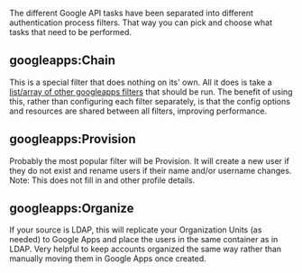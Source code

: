 The different Google API tasks have been separated into different authentication process filters. That way you can pick and choose what tasks that need to be performed.



## googleapps:Chain ##

This is a special filter that does nothing on its' own. All it does is take a [list/array of other googleapps filters](Options#chain.filters.md) that should be run. The benefit of using this, rather than configuring each filter separately, is that the config options and resources are shared between all filters, improving performance.

## googleapps:Provision ##

Probably the most popular filter will be Provision. It will create a new user if they do not exist and rename users if their name and/or username changes. Note: This does not fill in and other profile details.

## googleapps:Organize ##

If your source is LDAP, this will replicate your Organization Units (as needed) to Google Apps and place the users in the same container as in LDAP. Very helpful to keep accounts organized the same way rather than manually moving them in Google Apps once created.